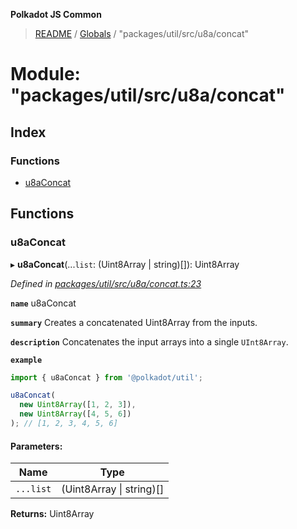 **Polkadot JS Common**

> [README](../README.md) / [Globals](../globals.md) / "packages/util/src/u8a/concat"

# Module: "packages/util/src/u8a/concat"

## Index

### Functions

* [u8aConcat](_packages_util_src_u8a_concat_.md#u8aconcat)

## Functions

### u8aConcat

▸ **u8aConcat**(...`list`: (Uint8Array \| string)[]): Uint8Array

*Defined in [packages/util/src/u8a/concat.ts:23](https://github.com/polkadot-js/common/blob/30198d1a/packages/util/src/u8a/concat.ts#L23)*

**`name`** u8aConcat

**`summary`** Creates a concatenated Uint8Array from the inputs.

**`description`** 
Concatenates the input arrays into a single `UInt8Array`.

**`example`** 
<BR>

```javascript
import { u8aConcat } from '@polkadot/util';

u8aConcat(
  new Uint8Array([1, 2, 3]),
  new Uint8Array([4, 5, 6])
); // [1, 2, 3, 4, 5, 6]
```

#### Parameters:

Name | Type |
------ | ------ |
`...list` | (Uint8Array \| string)[] |

**Returns:** Uint8Array
